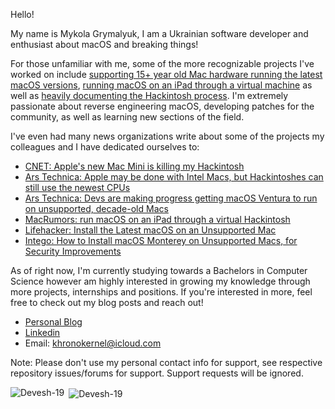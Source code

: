 Hello!

My name is Mykola Grymalyuk, I am a Ukrainian software developer and enthusiast about macOS and breaking things!

For those unfamiliar with me, some of the more recognizable projects I've worked on include [supporting 15+ year old Mac hardware running the latest macOS versions](https://github.com/dortania/OpenCore-Legacy-Patcher/), [running macOS on an iPad through a virtual machine](https://khronokernel.github.io/apple/silicon/2021/01/17/QEMU-AS.html) as well as [heavily documenting the Hackintosh process](https://dortania.github.io/OpenCore-Install-Guide/). I'm extremely passionate about reverse engineering macOS, developing patches for the community, as well as learning new sections of the field.

I've even had many news organizations write about some of the projects my colleagues and I have dedicated ourselves to:

* [CNET: Apple's new Mac Mini is killing my Hackintosh](https://www.cnet.com/news/apple-new-m1-mac-mini-is-killing-my-hackintosh/)
* [Ars Technica: Apple may be done with Intel Macs, but Hackintoshes can still use the newest CPUs](https://arstechnica.com/gadgets/2022/01/apple-may-be-done-with-intel-macs-but-hackintoshes-can-still-use-the-newest-cpus/)
* [Ars Technica: Devs are making progress getting macOS Ventura to run on unsupported, decade-old Macs](https://arstechnica.com/gadgets/2022/08/running-macos-ventura-on-old-macs-isnt-easy-but-some-devs-are-making-progress/)
* [MacRumors: run macOS on an iPad through a virtual Hackintosh](https://9to5mac.com/2021/01/21/ipad-running-macos-virtual-hackintosh/)
* [Lifehacker: Install the Latest macOS on an Unsupported Mac](https://www.lifehacker.com.au/2021/10/how-to-install-the-latest-macos-on-an-unsupported-mac/)
* [Intego: How to Install macOS Monterey on Unsupported Macs, for Security Improvements](https://www.intego.com/mac-security-blog/how-to-keep-older-macs-secure-a-geeky-approach/)

As of right now, I'm currently studying towards a Bachelors in Computer Science however am highly interested in growing my knowledge through more projects, internships and positions. If you're interested in more, feel free to check out my blog posts and reach out!

* [Personal Blog](https://khronokernel.github.io)
* [Linkedin](https://www.linkedin.com/in/mykola-grymalyuk-0411b3143/)
* Email: khronokernel@icloud.com

Note: Please don't use my personal contact info for support, see respective repository issues/forums for support. Support requests will be ignored.

<p><img align="left" src="https://api.githubtrends.io/user/svg/khronokernel/langs?time_range=one_year&loc_metric=changed&theme=dark" alt="Devesh-19" /></p>
<p>&nbsp;<img align="center" src="https://api.githubtrends.io/user/svg/khronokernel/repos?time_range=one_year&loc_metric=changed&theme=dark" alt="Devesh-19" /></p>

